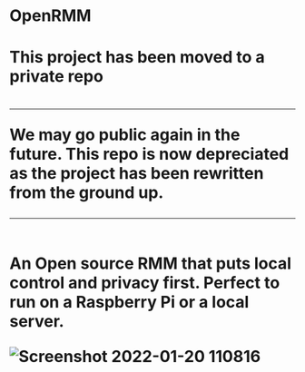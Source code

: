 OpenRMM
=================================================================================
<h1>This project has been moved to a private repo<h1><hr>
  <p>We may go public again in the future. This repo is now depreciated as the project has been rewritten from the ground up.<p>
  <hr><br>
An Open source RMM that puts local control and privacy first. Perfect to run on a Raspberry Pi or a local server.


![Screenshot 2022-01-20 110816](https://user-images.githubusercontent.com/13426335/150387490-39198c47-7e25-4f1e-a33d-bd061bb4c23e.png)

